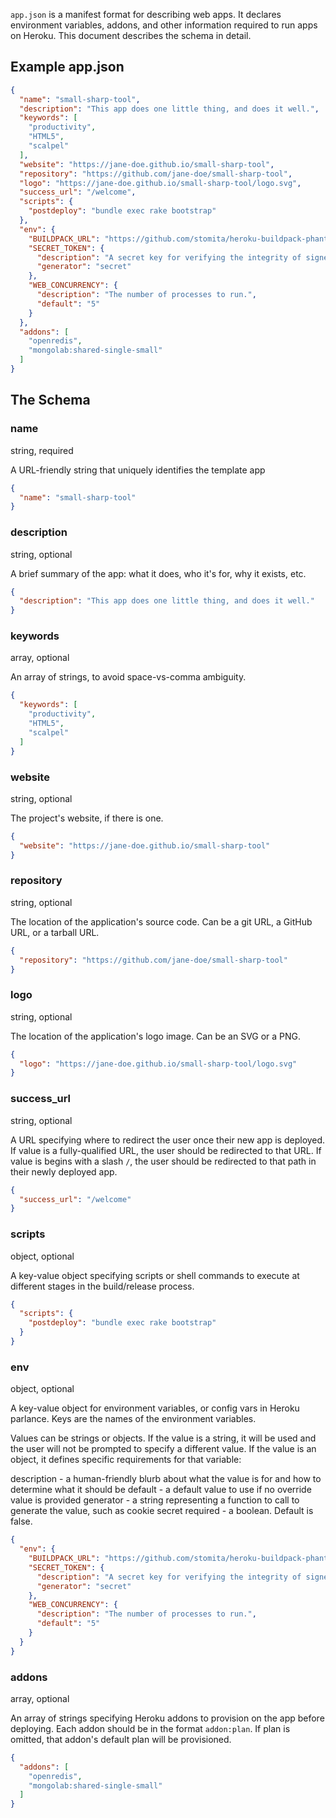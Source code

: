 `app.json` is a manifest format for describing web apps. It declares environment
variables, addons, and other information required to run apps on Heroku. This document describes the schema in detail.

## Example app.json

```json
{
  "name": "small-sharp-tool",
  "description": "This app does one little thing, and does it well.",
  "keywords": [
    "productivity",
    "HTML5",
    "scalpel"
  ],
  "website": "https://jane-doe.github.io/small-sharp-tool",
  "repository": "https://github.com/jane-doe/small-sharp-tool",
  "logo": "https://jane-doe.github.io/small-sharp-tool/logo.svg",
  "success_url": "/welcome",
  "scripts": {
    "postdeploy": "bundle exec rake bootstrap"
  },
  "env": {
    "BUILDPACK_URL": "https://github.com/stomita/heroku-buildpack-phantomjs",
    "SECRET_TOKEN": {
      "description": "A secret key for verifying the integrity of signed cookies.",
      "generator": "secret"
    },
    "WEB_CONCURRENCY": {
      "description": "The number of processes to run.",
      "default": "5"
    }
  },
  "addons": [
    "openredis",
    "mongolab:shared-single-small"
  ]
}
```

## The Schema

### name

string, required

A URL-friendly string that uniquely identifies the template app

```json
{
  "name": "small-sharp-tool"
}
```
### description

string, optional

A brief summary of the app: what it does, who it&#39;s for, why it exists, etc.

```json
{
  "description": "This app does one little thing, and does it well."
}
```
### keywords

array, optional

An array of strings, to avoid space-vs-comma ambiguity.

```json
{
  "keywords": [
    "productivity",
    "HTML5",
    "scalpel"
  ]
}
```
### website

string, optional

The project&#39;s website, if there is one.

```json
{
  "website": "https://jane-doe.github.io/small-sharp-tool"
}
```
### repository

string, optional

The location of the application&#39;s source code. Can be a git URL, a GitHub URL, or a tarball URL.

```json
{
  "repository": "https://github.com/jane-doe/small-sharp-tool"
}
```
### logo

string, optional

The location of the application&#39;s logo image. Can be an SVG or a PNG.

```json
{
  "logo": "https://jane-doe.github.io/small-sharp-tool/logo.svg"
}
```
### success_url

string, optional

A URL specifying where to redirect the user once their new app is deployed. If value is a fully-qualified URL, the user should be redirected to that URL. If value is begins with a slash `/`, the user should be redirected to that path in their newly deployed app.

```json
{
  "success_url": "/welcome"
}
```
### scripts

object, optional

A key-value object specifying scripts or shell commands to execute at different stages in the build/release process.

```json
{
  "scripts": {
    "postdeploy": "bundle exec rake bootstrap"
  }
}
```
### env

object, optional

A key-value object for environment variables, or config vars in Heroku parlance. Keys are the names of the environment variables.

Values can be strings or objects. If the value is a string, it will be used and the user will not be prompted to specify a different value. If the value is an object, it defines specific requirements for that variable:

description - a human-friendly blurb about what the value is for and how to determine what it should be
default - a default value to use if no override value is provided
generator - a string representing a function to call to generate the value, such as cookie secret
required - a boolean. Default is false.

```json
{
  "env": {
    "BUILDPACK_URL": "https://github.com/stomita/heroku-buildpack-phantomjs",
    "SECRET_TOKEN": {
      "description": "A secret key for verifying the integrity of signed cookies.",
      "generator": "secret"
    },
    "WEB_CONCURRENCY": {
      "description": "The number of processes to run.",
      "default": "5"
    }
  }
}
```
### addons

array, optional

An array of strings specifying Heroku addons to provision on the app before deploying. Each addon should be in the format `addon:plan`. If plan is omitted, that addon&#39;s default plan will be provisioned.

```json
{
  "addons": [
    "openredis",
    "mongolab:shared-single-small"
  ]
}
```
